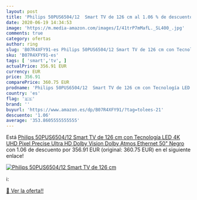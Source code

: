 ```yaml
---
layout: post
title: 'Philips 50PUS6504/12  Smart TV de 126 cm al 1.06 % de descuento'
date: 2020-06-19 14:34:53
image: 'https://m.media-amazon.com/images/I/41trP7mMafL._SL400_.jpg'
comments: true
category: ofertas
author: ring
slug: 'B07R4XFY91-es Philips 50PUS6504/12 Smart TV de 126 cm con Tecnología LED...'
sku: 'B07R4XFY91-es'
tags: [ 'smart','tv', ]
actualPrice: 356.91 EUR
currency: EUR
price: 356.91
comparePrice: 360.75 EUR
prodname: 'Philips 50PUS6504/12  Smart TV de 126 cm con Tecnología LED  4K UHD  Pixel Precise Ultra HD  Dolby Vision  Dolby Atmos  Ethernet  50"  Negro'
country: 'es'
flag: '🇪🇸'
brand: ''
buyurl: 'https://www.amazon.es/dp/B07R4XFY91/?tag=tolees-21'
descuento: '1.06'
average: '353.8605555555555'
---
```


Está [Philips 50PUS6504/12  Smart TV de 126 cm con Tecnología LED  4K UHD  Pixel Precise Ultra HD  Dolby Vision  Dolby Atmos  Ethernet  50"  Negro](https://www.amazon.es/dp/B07R4XFY91/?tag=tolees-21) con 1.06 de descuento por 356.91 EUR (original: 360.75 EUR) en el siguiente enlace!

[![Philips 50PUS6504/12  Smart TV de 126 cm](https://m.media-amazon.com/images/I/41trP7mMafL._SL400_.jpg)](https://www.amazon.es/dp/B07R4XFY91/?tag=tolees-21)

ℹ️:


[🛒 Ver la oferta!!](https://www.amazon.es/dp/B07R4XFY91/?tag=tolees-21)
